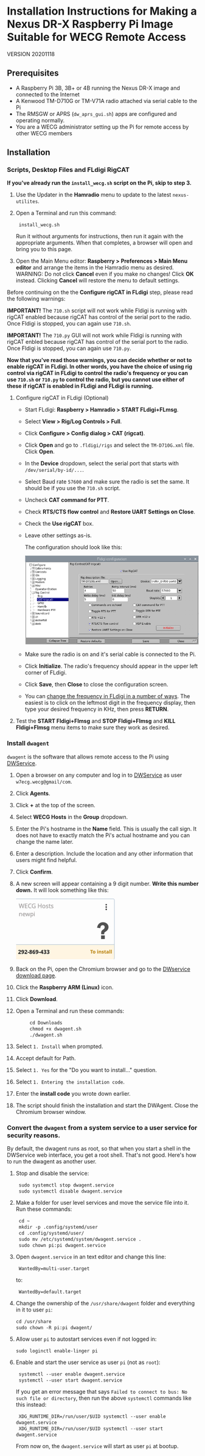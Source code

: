 # Installation Instructions for Making a Nexus DR-X Raspberry Pi Image Suitable for WECG Remote Access

VERSION 20201118

## Prerequisites

- A Raspberry Pi 3B, 3B+ or 4B running the Nexus DR-X image and connected to the Internet
- A Kenwood TM-D710G or TM-V71A radio attached via serial cable to the Pi
- The RMSGW or APRS (`dw_aprs_gui.sh`) apps are configured and operating normally.
- You are a WECG administrator setting up the Pi for remote access by other WECG members

## Installation

### Scripts, Desktop Files and FLdigi RigCAT

__If you've already run the `install_wecg.sh` script on the Pi, skip to step 3.__

1. Use the Updater in the __Hamradio__ menu to update to the latest `nexus-utilites`.
1. Open a Terminal and run this command:

		install_wecg.sh
	Run it without arguments for instructions, then run it again with the appropriate arguments. When that completes, a browser will open and bring you to this page.
1. Open the Main Menu editor: __Raspberry > Preferences > Main Menu editor__ and arrange the items in the Hamradio menu as desired.  WARNING: Do not click __Cancel__ even if you make no changes! Click __OK__ instead. Clicking __Cancel__ will restore the menu to default settings.

Before continuing on the the __Configure rigCAT in FLdigi__ step, please read the following warnings:

__IMPORTANT!__  The `710.sh` script will not work while Fldigi is running with rigCAT enabled because rigCAT has control of the serial port to the radio. Once Fldigi is stopped, you can again use `710.sh`.  
		
__IMPORTANT!__  The `710.py` GUI will not work while Fldigi is running with rigCAT enbled because rigCAT has control of the serial port to the radio. Once Fldigi is stopped, you can again use `710.py`.

**Now that you've read those warnings, you can decide whether or not to enable rigCAT in FLdigi. In other words, you have the choice of using rig control via rigCAT in FLdigi to control the radio's frequency or you can use `710.sh` or `710.py` to control the radio, but you cannot use either of these if rigCAT is enabled in FLdigi and FLdigi is running.**
 
1. Configure rigCAT in FLdigi (Optional)
	- Start FLdigi: __Raspberry > Hamradio > START FLdigi+FLmsg__.
	- Select __View > Rig/Log Controls > Full__.
	- Click __Configure > Config dialog > CAT (rigcat)__.
	- Click __Open__ and go to `.fldigi/rigs` and select the `TM-D710G.xml` file. Click __Open__.
	- In the __Device__ dropdown, select the serial port that starts with `/dev/serial/by-id/...`.
	- Select Baud rate `57600` and make sure the radio is set the same. It should be if you use the `710.sh` script.
	- Uncheck __CAT command for PTT__.
	- Check __RTS/CTS flow control__ and __Restore UART Settings on Close__.
	- Check the __Use rigCAT__ box.
	- Leave other settings as-is.
	
		The configuration should look like this:
	
		![rigcat configuration](img/710rigcat.png)
	
	- Make sure the radio is on and it's serial cable is connected to the Pi.
	- Click __Initialize__. The radio's frequency should appear in the upper left corner of FLdigi.
	- Click __Save__, then __Close__ to close the configuration screen.
	- You can [change the frequency in FLdigi in a number of ways](http://www.w1hkj.com/FldigiHelp/rig_control_page.html). The easiest is to click on the leftmost digit in the frequency display, then type your desired frequency in KHz, then press __RETURN__.
	
1. Test the __START Fldigi+Flmsg__ and __STOP Fldigi+Flmsg__ and __KILL Fldigi+Flmsg__
menu items to make sure they work as desired.
	
### Install `dwagent`  
	
`dwagent` is the software that allows remote access to the Pi using [DWService](https://www.dwservice.net/).
1. Open a browser on any computer and log in to [DWService](https://www.dwservice.net/) as user `w7ecg.wecg@gmail/com`.
1. Click __Agents__.
1. Click __+__ at the top of the screen.
1. Select __WECG Hosts__ in the __Group__ dropdown.
1. Enter the Pi's hostname in the __Name__ field. This is usually the call sign. It does not have to exactly match the Pi's actual hostname and you can change the name later.
1. Enter a description. Include the location and any other information that users might find helpful.
1. Click __Confirm__.
1. A new screen will appear containing a 9 digit number. __Write this number down.__ It will look something like this:
	
	![agent setup](img/agent_setup.png)
		
1. Back on the Pi, open the Chromium browser and go to the [DWservice download page](https://www.dwservice.net/en/download.html).
1. Click the __Raspberry ARM (Linux)__ icon.
1. Click __Download__.
1. Open a Terminal and run these commands:
	
			cd Downloads
			chmod +x dwagent.sh
			./dwagent.sh
		
1. Select `1. Install` when prompted.
1. Accept default for Path.
1. Select `1. Yes` for the "Do you want to install..." question.
1. Select `1. Entering the installation code`.
1. Enter the __install code__ you wrote down earlier.
1. The script should finish the installation and start the DWAgent. Close the Chromium browser window.

### Convert the `dwagent` from a system service to a user service for security reasons.

By default, the dwagent runs as root, so that when you start a shell in the DWService web interface, you get a root shell.  That's not good.  Here's how to run the dwagent as another user.    

1. Stop and disable the service:

		sudo systemctl stop dwagent.service
		sudo systemctl disable dwagent.service
		
1. Make a folder for user level services and move the service file into it.  Run these commands:
		
		cd ~
		mkdir -p .config/systemd/user
		cd .config/systemd/user/
		sudo mv /etc/systemd/system/dwagent.service .
		sudo chown pi:pi dwagent.service
		
1. Open `dwagent.service` in an text editor and change this line:

		WantedBy=multi-user.target

	to:

		WantedBy=default.target
	
1.	Change the ownership of the `/usr/share/dwagent` folder and everything in it to user `pi`:

		cd /usr/share
		sudo chown -R pi:pi dwagent/
		
1.	Allow user `pi` to autostart services even if not logged in:

		sudo loginctl enable-linger pi
		
1. Enable and start the user service as user `pi` (not as `root`):

		systemctl --user enable dwagent.service
		systemctl --user start dwagent.service
		
	If you get an error message that says `Failed to connect to bus: No such file or directory`, then run the above `systemctl` commands like this instead:
	
		XDG_RUNTIME_DIR=/run/user/$UID systemctl --user enable dwagent.service
		XDG_RUNTIME_DIR=/run/user/$UID systemctl --user start dwagent.service
		
	From now on, the `dwagent.service` will start as user `pi` at bootup.

	
	